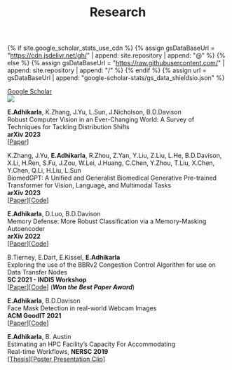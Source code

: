 ﻿---
title: "Research"
permalink: /research/
author_profile: true
---

{% if site.google_scholar_stats_use_cdn %}
{% assign gsDataBaseUrl = "https://cdn.jsdelivr.net/gh/" | append: site.repository | append: "@" %}
{% else %}
{% assign gsDataBaseUrl = "https://raw.githubusercontent.com/" | append: site.repository | append: "/" %}
{% endif %}
{% assign url = gsDataBaseUrl | append: "google-scholar-stats/gs_data_shieldsio.json" %}

[Google Scholar](https://scholar.google.com/citations?hl=en&user=k3BMw_QAAAAJ)<br><a href='https://scholar.google.com/citations?hl=en&user=k3BMw_QAAAAJ'><img src="https://img.shields.io/endpoint?url={{ url | url_encode }}&logo=Google%20Scholar&labelColor=f6f6f6&color=9cf&style=flat&label=citations"></a>

<b>E.Adhikarla</b>, K.Zhang, J.Yu, L.Sun, J.Nicholson, B.D.Davison\
Robust Computer Vision in an Ever-Changing World: A Survey of Techniques for Tackling Distribution Shifts\
**arXiv 2023**\
[[Paper](https://arxiv.org/pdf/2312.01540.pdf)]<br>

K.Zhang, J.Yu, <b>E.Adhikarla</b>, R.Zhou, Z.Yan, Y.Liu, Z.Liu, L.He, B.D.Davison, X.Li, H.Ren, S.Fu, J.Zou, W.Lei, J.Huang, C.Chen, Y.Zhou, T.Liu, X.Chen, Y.Chen, Q.Li,  H.Liu, L.Sun\
BiomedGPT: A Unified and Generalist Biomedical Generative Pre-trained Transformer for Vision, Language, and Multimodal Tasks\
**arXiv 2023**\
[[Paper](https://arxiv.org/pdf/2305.17100.pdf)][[Code](https://github.com/taokz/BiomedGPT)]<br>

<b>E.Adhikarla</b>, D.Luo, B.D.Davison\
Memory Defense: More Robust Classification via a Memory-Masking Autoencoder\
**arXiv 2022**\
[[Paper](https://arxiv.org/pdf/2202.02595.pdf)][[Code](https://github.com/eashanadhikarla/MemoryDef)]<br>

B.Tierney, E.Dart, E.Kissel, <b>E.Adhikarla</b>\
Exploring the use of the BBRv2 Congestion Control Algorithm for use on Data Transfer Nodes\
**SC 2021 - INDIS Workshop**\
[[Paper](https://ieeexplore.ieee.org/stamp/stamp.jsp?tp=&arnumber=9652571f)][[Code](https://github.com/esnet/testing-harness)] (<i>**Won the Best Paper Award**</i>)<br>

<b>E.Adhikarla</b>, B.D.Davison\
Face Mask Detection in real-world Webcam Images\
**ACM GoodIT 2021**\
[[Paper](https://dl.acm.org/doi/pdf/10.1145/3462203.3475903)][[Code](https://github.com/eashanadhikarla/wfm)]<br>

<b>E.Adhikarla</b>, B. Austin\
Estimating an HPC Facility’s Capacity For Accommodating\
Real-time Workflows, **NERSC 2019**\
[[Thesis](https://eashanadhikarla.github.io/files/thesis-internship.pdf)][[Poster Presentation Clip](https://cs.lbl.gov/news-media/news/2019/summer-student-researchers-wrap-up/)]<br>
